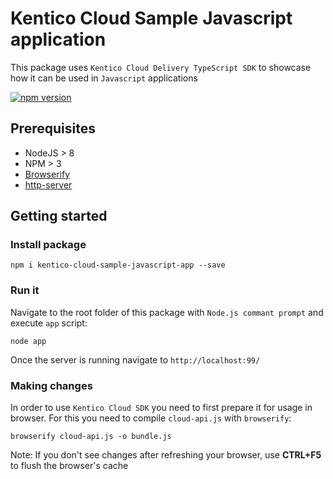 # Kentico Cloud Sample Javascript application

This package uses `Kentico Cloud Delivery TypeScript SDK` to showcase how it can be used in `Javascript` applications

[![npm version](https://badge.fury.io/js/kentico-cloud-sample-javascript-app.svg)](https://www.npmjs.com/package/kentico-cloud-sample-javascript-app)

## Prerequisites

- NodeJS > 8
- NPM > 3
- [Browserify](https://www.npmjs.com/package/browserify) 
- [http-server](https://www.npmjs.com/package/http-server) 

## Getting started

### Install package

```
npm i kentico-cloud-sample-javascript-app --save
```

### Run it

Navigate to the root folder of this package with `Node.js commant prompt` and execute `app` script:

```
node app
```

Once the server is running navigate to `http://localhost:99/`

### Making changes

In order to use `Kentico Cloud SDK` you need to first prepare it for usage in browser. For this you need to compile `cloud-api.js` with `browserify`:

```
browserify cloud-api.js -o bundle.js
```

Note: If you don't see changes after refreshing your browser, use **CTRL+F5** to flush the browser's cache





